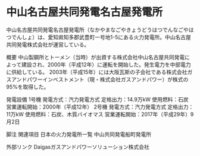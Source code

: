 # 中山名古屋共同発電名古屋発電所

中山名古屋共同発電名古屋発電所（なかやまなごやきょうどうはつでんなごやはつでんしょ）は、愛知県知多郡武豊町一号地1-5にある火力発電所。中山名古屋共同発電株式会社が運営している。

概要
中山製鋼所とトーメン（当時）が出資する株式会社中山名古屋共同発電によって建設され、2000年（平成12年）に運転を開始した。発生電力を中部電力に供給している。
2003年（平成15年）には大阪瓦斯の子会社である株式会社ガスアンドパワーインベストメント（現・株式会社ガスアンドパワー）が株式の95%を取得した。

発電設備
1号機
発電方式：汽力発電方式
定格出力：14.9万kW
使用燃料：石炭
営業運転開始：2000年（平成12年）
2号機
発電方式：汽力発電方式
定格出力：11万kW
使用燃料：石炭、木質バイオマス
営業運転開始：2017年（平成29年）9月2日

脚注
関連項目
日本の火力発電所一覧
中山共同発電船町発電所

外部リンク
Daigasガスアンドパワーソリューション株式会社